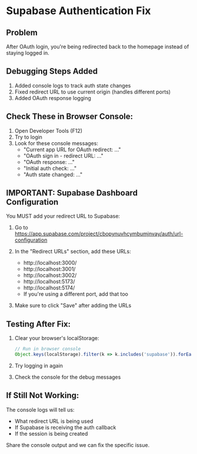 # Supabase Authentication Fix

## Problem
After OAuth login, you're being redirected back to the homepage instead of staying logged in.

## Debugging Steps Added
1. Added console logs to track auth state changes
2. Fixed redirect URL to use current origin (handles different ports)
3. Added OAuth response logging

## Check These in Browser Console:
1. Open Developer Tools (F12)
2. Try to login
3. Look for these console messages:
   - "Current app URL for OAuth redirect: ..."
   - "OAuth sign in - redirect URL: ..."
   - "OAuth response: ..."
   - "Initial auth check: ..."
   - "Auth state changed: ..."

## IMPORTANT: Supabase Dashboard Configuration

You MUST add your redirect URL to Supabase:

1. Go to https://app.supabase.com/project/cbopynuvhcymbumjnvay/auth/url-configuration
2. In the "Redirect URLs" section, add these URLs:
   - http://localhost:3000/
   - http://localhost:3001/
   - http://localhost:3002/
   - http://localhost:5173/
   - http://localhost:5174/
   - If you're using a different port, add that too

3. Make sure to click "Save" after adding the URLs

## Testing After Fix:
1. Clear your browser's localStorage: 
   ```javascript
   // Run in browser console
   Object.keys(localStorage).filter(k => k.includes('supabase')).forEach(k => localStorage.removeItem(k));
   ```

2. Try logging in again

3. Check the console for the debug messages

## If Still Not Working:
The console logs will tell us:
- What redirect URL is being used
- If Supabase is receiving the auth callback
- If the session is being created

Share the console output and we can fix the specific issue.